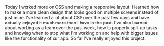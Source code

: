 Today I worked more on CSS and making a responsive layout. I learned how to make a more clean design that looks good on multiple screens instead of just mine. I've learned a lot about CSS over the past few days and have actually enjoyed it much more than I have in the past. I've also learned about working as a team over the past week, how to properly split up tasks and knowing when to stop what I'm working on and help with bigger issues like the functionality of our app. So far I've really enjoyed this project. 
